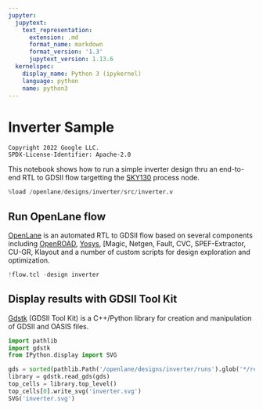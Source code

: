```yaml
---
jupyter:
  jupytext:
    text_representation:
      extension: .md
      format_name: markdown
      format_version: '1.3'
      jupytext_version: 1.13.6
  kernelspec:
    display_name: Python 3 (ipykernel)
    language: python
    name: python3
---
```


# Inverter Sample

```
Copyright 2022 Google LLC.
SPDX-License-Identifier: Apache-2.0
```

This notebook shows how to run a simple inverter design thru an end-to-end RTL to GDSII flow targetting the [SKY130](https://github.com/google/skywater-pdk/) process node.

```python
%load /openlane/designs/inverter/src/inverter.v
```

## Run OpenLane flow

[OpenLane](https://github.com/The-OpenROAD-Project/OpenLane) is an automated RTL to GDSII flow based on several components including [OpenROAD](https://github.com/The-OpenROAD-Project/OpenROAD), [Yosys](https://github.com/YosysHQ/yosys), [Magic, Netgen, Fault, CVC, SPEF-Extractor, CU-GR, Klayout and a number of custom scripts for design exploration and optimization.

```python tags=[]
!flow.tcl -design inverter
```

## Display results with GDSII Tool Kit

[Gdstk](https://github.com/heitzmann/gdstk) (GDSII Tool Kit) is a C++/Python library for creation and manipulation of GDSII and OASIS files.

```python
import pathlib
import gdstk
from IPython.display import SVG

gds = sorted(pathlib.Path('/openlane/designs/inverter/runs').glob('*/results/final/gds/*.gds'))[0]
library = gdstk.read_gds(gds)
top_cells = library.top_level()
top_cells[0].write_svg('inverter.svg')
SVG('inverter.svg')
```
